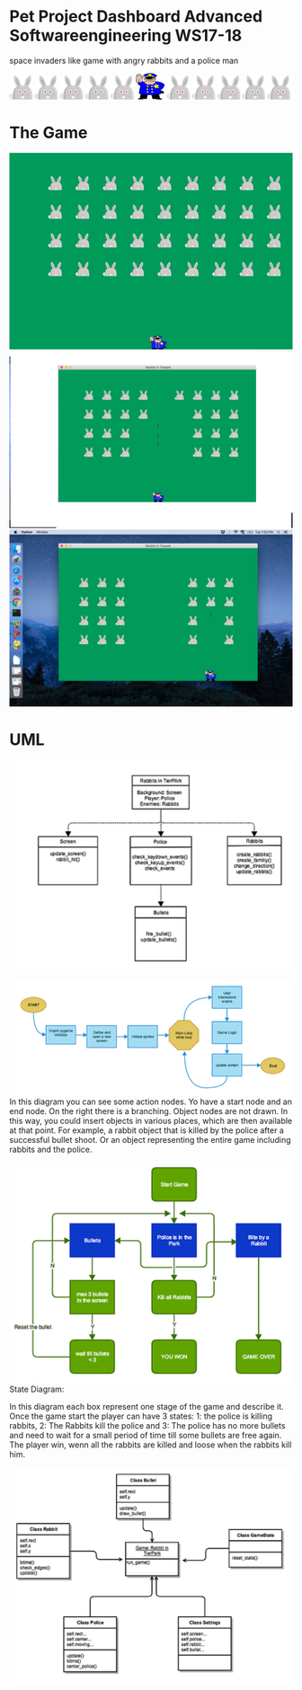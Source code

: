 # Pet Project Dashboard Advanced Softwareengineering WS17-18
space invaders like game with angry rabbits and a police man

![rabbit](images/rabbit.png)
![rabbit](images/rabbit.png)
![rabbit](images/rabbit.png)
![rabbit](images/rabbit.png)
![rabbit](images/rabbit.png)
![player](images/player.png)
![rabbit](images/rabbit.png)
![rabbit](images/rabbit.png)
![rabbit](images/rabbit.png)
![rabbit](images/rabbit.png)
![rabbit](images/rabbit.png)

# The Game

![image](images/Screenshot1.png)
![image](images/Screenshot2.png)
![image](images/Screenshot3.png)


# UML

![image](images/ULM1.png)

![image](images/ULM2.png)
In this diagram you can see some action nodes. Yo have a start node and an end node. 
On the right there is a branching. Object nodes are not drawn. In this way, you could insert objects in various places, which are
then available at that point. For example, a rabbit object that is killed by the police after a successful bullet shoot. Or
an object representing the entire game including rabbits and the police.

![image](images/UML3.png)
State Diagram:

In this diagram each box represent one stage of the game  and describe it. Once the game start the player can have 3 states: 1: the police is killing rabbits, 2: The Rabbits kill the police and 3: The police has no more bullets and need to wait for a small period of time till some bullets are free again. The player win, wenn all the rabbits are killed and  loose when the rabbits kill him. 

![image](images/ULM4.png)

